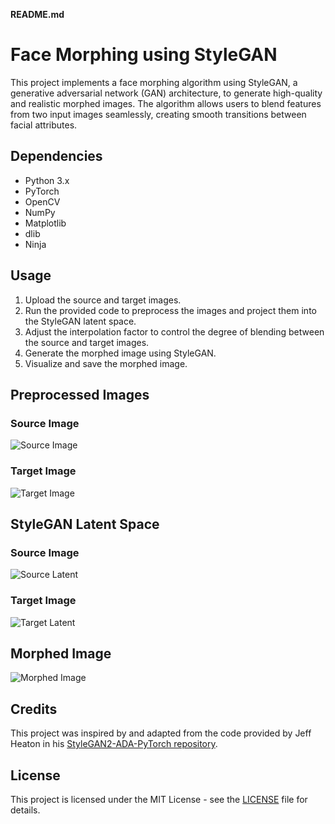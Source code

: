 **README.md**

# Face Morphing using StyleGAN

This project implements a face morphing algorithm using StyleGAN, a generative adversarial network (GAN) architecture, to generate high-quality and realistic morphed images. The algorithm allows users to blend features from two input images seamlessly, creating smooth transitions between facial attributes.

## Dependencies

- Python 3.x
- PyTorch
- OpenCV
- NumPy
- Matplotlib
- dlib
- Ninja

## Usage

1. Upload the source and target images.
2. Run the provided code to preprocess the images and project them into the StyleGAN latent space.
3. Adjust the interpolation factor to control the degree of blending between the source and target images.
4. Generate the morphed image using StyleGAN.
5. Visualize and save the morphed image.

## Preprocessed Images

### Source Image
![Source Image](images/source_preprocessed.png)

### Target Image
![Target Image](images/target_preprocessed.png)

## StyleGAN Latent Space

### Source Image
![Source Latent](images/source_latent.png)

### Target Image
![Target Latent](images/target_latent.png)

## Morphed Image

![Morphed Image](images/morphed_image.png)

## Credits

This project was inspired by and adapted from the code provided by Jeff Heaton in his [StyleGAN2-ADA-PyTorch repository](https://github.com/NVlabs/stylegan2-ada-pytorch).

## License

This project is licensed under the MIT License - see the [LICENSE](LICENSE) file for details.
